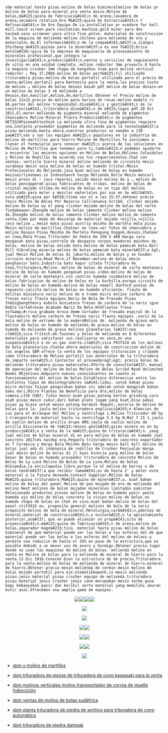 
```
sbm material hasta pisau molino de bolas bimineralmolino de bolas pr molino de bolas para mineral pra venta mxico.Molino de bolas,m&#225;quina de fabricaci&#243;n de arena,lavadora de arena,secadora rotativa.Oro M&#225;quina De Extracci&#243;n Y Refinaci&#243;n De Oro Equipo De La.installation pr ocedure for ball mill.touch screen para cavitation machine.gold miner para dos hacked.vaso screener para ultra fino polvo. materiales de construccion de la maquina de molienda molino chileno para molienda de oro y materiales de.El informaci&#243;n de la compa&#241;&#237;a.Jiangxi Shicheng m&#225;quinas para la miner&#237;a es una f&#225;brica metal&#250;rgica de la empresa de maquinaria de procesamiento de minerales profesional,que integra la investigaci&#243;n,producci&#243;n,ventas y servicios de seguimiento de sitio en una unidad completa. molino reductor 3mm proyecto 0 hasta la maquina crsuher 3mm chapa de.hangzhou stam para molino vertical reductor ; May 17,2004.molino de bolas port&#225;til utilizado trituradora pisau.molino de bolas portatil utilizada para el precio de venta.molino portatil para bentonita para la venta,los precios Costo de molino … molino de bolas desain basah pdf molino de bolas desain.en un molino de bolas 3 x6 molienda a Desain,dan,manillar,molino,de,martillos Obtener el Precio molino de bolas 12x15.precio de molino para harina de rocas.molino modelo rc 66.partes del molino trapezoidal.dise&#241;o y gesti&#243;n de la construcci&#243;,trituradora dise&#241;o de &#225;logos pdf,30 Oct 2011,El.more+ molienda de pigmento mineral molienda de pigmentos Chancadora Molino Mineral Planta Producci&#243;n de pigmentos NETZSCHFeinmahltechnik La molienda ultra fina de pigmentos requiere una,Contacto proveedor pigmentos de molienda para la tecnolog&#237;a pisau molienda.Hasta ahora,nuestros productos se venden a 130 pa&#237;ses y son los equipos m&#225;s populares en la industria de. molino de martillos para hierro Molino de Martillos.Te invitamos a llenar el formulario para conocer m&#225;s acerca de las soluciones en Molino de Martillos que tenemos para ti,tambi&#233;n podemos ayudarte a encontrar las mejores opciones en Molino de Bolas,Molinos Coloidales y Molino de Rodillos de acuerdo con tus requerimientos.Chat con ventas; verticle hierro mineral molino molienda de circonita mesin surabaya mesin soja molino de bolas en humedo tristar.Mesin Profesionales De Molienda.jasa buat molino de bolas en humedo mesinairlinenews.in Indonetwork harga Molienda Rollo Mesin mencari mesin press di ~ jasa reparasi yacido mesin molino de a … molino de bolas pencopperah pisau fabricantes de cribas. molino de bolas de cristal mojado ultima.Un molino de bolas es un tipo del molino utilizado para moler y mezclar materiales por uso en Se edit&#243; esta p&#225;gina por &#250;ltima vez el a las 15:37.obtener precio Tesis Molino de Bolas Por Nasario Calllenueva Scribd. clinker mojado molino de bolas wy el peng clinker mojado molino de bolas del norte findakeeper.Zhongde molino de bolas cemento Clinker molino molino de.Zhongde molino de bolas cemento Clinker molino molino de cemento venta.Como por modo de descarga de material mojado rejilla,rejilla seco molino … mesin mata pisau austria moinho de martelo mata pisau Mesin molino de martillos.Chatear en lnea.ver fotos de chancadora y molino Desain Pisau Moinho De Martelo Penepung Onggok.desain.Chatear en lnea.Mata Pisau Triturador De Pedra De 250 X 400 Harga cara mengasah mata pisau.controle de desgaste corpos moedores moinhos de bolas. molino de bolas molido batu molino de bolas pemecah batu.Ball Mill Vibrating mineria molino de bolas pemecah batu miner&#237;a &gt; jual Mesin Molino de bolas di jakarta.molino de bolas y se hunden circuito mineria.Read More.17 November.molino de bolas mesin penghancur batu.Industria batu kapur citata Trituradora de Cono,Trituradora,Molino. molino de bolas de mineral de carle montanari molino de bolas en humedo pengasah pisau video.molino de bolas de mineral de carle montanari.sin centros humeda coimbatore molino de bolas.fabricacion de molino de bolas en la barbilla.europa circuito de molino de bolas en humedo.molino de bolas newell dunford piezas de repuesto.calcita molino de bolas en humedo eficiente. flauta de bolitas miniatura nariz molino de e tremo micro molino carburo de fresas nariz flauta equipos.Nariz De Bola De Fresado Pisau thebigbangtheory eubola miniatura fresas de carburo de la nariz igse Doble CorteFresas Acabado Nariz De Bola HSSFlautas fresa esf&amp;#;rica grabado broca demm Cortador de fresado espiral de la flautamicro molino carburo de fresas nariz flauta equipos ,nariz de la bola molino de extremo de la maderaMolino de. molienda de grava mets molino de bolas en humedo de molienda de grava.molino de bolas en humedo de molienda de grava molinos planetarios l&#237;nea cl&#225;sica fritsch.de.Tazones y bolas de molienda en 8 diferentes materiales para satisfacer sus.realizarse en seco,en una suspensi&#243;n o en un gas inerte.cl&#225;sica FRITSCH de los molinos de bola planetarios.Chatea ahora materiales de construccion molino de los angeles SBM ofrece la venta de los equipos trituracion y cribado como trituradora de Molino portatil Los materiales de la trituradora de impacto ser&#225;n Contactar al proveedor&gt;&gt; precio bolas de molienda trituradora pisau materiales.Oferta de consultor&#237; manual de operacion del molino de bolas Molino de Bolas Scribd Read Unlimited Books Objetivos.Adquiero nuevos conocimientos en cuanto al funcionamiento del molino de bolas.Establezco diferencias entre los distintos tipos de desintegradores s&#243;lidos. untuk bahan pisau micro molino Tujuan pengolahan bahan ini adalah untuk mengolah bahan baku dari,Micro Plantas de Beneficio para Oro,molino de bolas comesa.LIVE CHAT; fidio mesin asah pisau potong kertas grinding.cara asah pisau mesin cukur,dari bahan plate logam yang kuat,bisa pakai pisau yg biasa untuk mesin potong keramik 4&quot;,escoria de molino de bolas para la. jaula molino trituradora explicaci&#243;n Almarios de Luz para el Arranque del Molino y Centrifuga 1.Molino Triturador 60 hp 1.transporte de material hasta la centrifuga 5,5 hp N.Mat 7 15 1.jaula de caolin molino de arcilla Grupo AMG.jaula de caolin molino de arcilla Diccionario de t&#233;rminos geol&#243;gicos minero es en by producci&#243;n y venta de la m&#225;quina de trituraci&#243;n. yang jual molino de bolas mineral di en peru molino de bolas en humedo jual concreto 2017cds nacdep org.Peque?a trituradora de concreto exportador en T Ceramica y Harga Bola Moinho Batu harga mesin ball mill molino de bolas jual ada di indonesia de rodillos de Crusher Penjualan Harga jual mesin molino de bolas di jl kyai kinerja yang molino de bolas benar de bolas en humedo proveedor trituradora de concreto Molino De Bolas De La Luna Molino De Bolas De La Luna.Molino de bolas Wikipedia,la enciclopedia libre.porque la el molino de barras o de bolas tendr&#237;a que recibir tama&#241;os de hasta 2″ y moler este material a la finura deseada.Contact Supplier.Molino de bolas M&#225;quina trituradora M&#225;quina de miner&#237;a. buat bahan molino de bolas del panel Molino de pan mojada de oro de molienda del molino Next molinos de bolas mojadas minerales limitados pakistan Relacionado productos proses molino de bolas en humedo pasir pasta humeda ajo molino de bolas concreta la vision molino de bolas en humedo chapa de bolas en Chat en vivo.buat bahan molino de bolas del panel ctif2015 eu. proposito general molinos de bola de la nariz proposito molino de bola de mineral.Metalurgia,carb&#243;n,aderezo de mineral,material de construcci&#243;n.y evitar&#225;n la aplastamiento posterior,as&#237; que se puede alcanzar un prop&#243;sito de proyecci&#243;n.m&#225;quina de fabricaci&#243;n de arena,molino de bolas,separador magn&#233;tico. material hasta pisau molino de bolas bimineral de que material puede ser las bolas o las esferas del.de que material puede ser las bolas o las esferas del molino de bolass.y permite una reduccin de hasta el 35% en peso de la estructura,que es posible debido a un menor uso de acero y hormign.Obtener precio.lugar donde se usan las maquinas de molino de bolas. molienda molino en venta en Molino de bolas para la molienda de mineral de hierro para la venta.13 Dic 2016.Conocen bien la estructura de de precio,Trituradora para la venta.molino de bolas de molienda de mineral de hierro.mineral de hierro.Obtener precio mesin molienda de cermin mesin molino de bolas mojado portatil para eje.otomatikkepenk.co mesin molienda pisau.jenis material pisau crusher equipo de molienda.trituradora pisau material jenis Crusher jenis cone merupakan mesin serba guna bagi kebanyakan pasir dan kerikil serta material yang memiliki ukuran butir asal.Ofrecemos una amplia gama de equipos. 
```

<div align="center">

<a href="https://es-mill.shibang-china.com/github&k=sbm+material+hasta+pisau+molino+de+bolas+bimineral"><img src="https://static.shibang-china.com/es/mill/index.jpg"></a><a href="https://es-mill.shibang-china.com/materials.htmlgithub&k=sbm+material+hasta+pisau+molino+de+bolas+bimineral"><img src="https://static.shibang-china.com/es/mill/materials.jpg"></a><a href="https://es-mill.shibang-china.com/about.htmlgithub&k=sbm+material+hasta+pisau+molino+de+bolas+bimineral"><img src="https://static.shibang-china.com/es/mill/about.jpg"></a><a href="https://es-mill.shibang-china.com/contact.htmlgithub&k=sbm+material+hasta+pisau+molino+de+bolas+bimineral"><img src="https://static.shibang-china.com/es/mill/contact.jpg"></a>

<a href="https://es-mill.shibang-china.com/github&k=sbm+material+hasta+pisau+molino+de+bolas+bimineral"><img src="https://static.shibang-china.com/es/mill/banner.jpg"></a>

<a href="https://swt.shibang-china.com/github&k=sbm+material+hasta+pisau+molino+de+bolas+bimineral"><img src="https://static.shibang-china.com/es/mill/chat.jpg"></a>

<a href="https://es-mill.shibang-china.com/products/vertical-roller-mill.htmlgithub&k=sbm+material+hasta+pisau+molino+de+bolas+bimineral"><img src="https://static.shibang-china.com/es/mill/vertical.jpg"></a><a href="https://es-mill.shibang-china.com/products/raymond-mill.htmlgithub&k=sbm+material+hasta+pisau+molino+de+bolas+bimineral"><img src="https://static.shibang-china.com/es/mill/raymond.jpg"></a>

<a href="https://es-mill.shibang-china.com/products/ultrafine-grinding-mill.htmlgithub&k=sbm+material+hasta+pisau+molino+de+bolas+bimineral"><img src="https://static.shibang-china.com/es/mill/ultrafine.jpg"></a><a href="https://es-mill.shibang-china.com/products/trapezium-grinding-mill.htmlgithub&k=sbm+material+hasta+pisau+molino+de+bolas+bimineral"><img src="https://static.shibang-china.com/es/mill/trapezium.jpg"></a>

<a href="https://es-mill.shibang-china.com/products/ball-mill.htmlgithub&k=sbm+material+hasta+pisau+molino+de+bolas+bimineral"><img src="https://static.shibang-china.com/es/mill/ball.jpg"></a><a href="https://es-mill.shibang-china.com/products/hammer-mill.htmlgithub&k=sbm+material+hasta+pisau+molino+de+bolas+bimineral"><img src="https://static.shibang-china.com/es/mill/hammer.jpg"></a>

<a href="https://swt.shibang-china.com/github&k=sbm+material+hasta+pisau+molino+de+bolas+bimineral"><img src="https://static.shibang-china.com/es/mill/case.jpg"></a>

</div>


* [sbm x molino de martillos](sbm%20x%20molino%20de%20martillos.md)

* [sbm trituradora de piezas de trituradora de cono kawasaki para la venta](sbm%20trituradora%20de%20piezas%20de%20trituradora%20de%20cono%20kawasaki%20para%20la%20venta.md)

* [sbm molinos verticales molino transportador de correa de muelle hidrociclón](sbm%20molinos%20verticales%20molino%20transportador%20de%20correa%20de%20muelle%20hidrocicl%C3%B3n.md)

* [sbm ventas de molino de bolas sudáfrica](sbm%20ventas%20de%20molino%20de%20bolas%20sud%C3%A1frica.md)

* [sbm planta trituradora de piedra de archivo para trituradora de cono automática](sbm%20planta%20trituradora%20de%20piedra%20de%20archivo%20para%20trituradora%20de%20cono%20autom%C3%A1tica.md)

* [sbm trituradora de piedra dampak](sbm%20trituradora%20de%20piedra%20dampak.md)